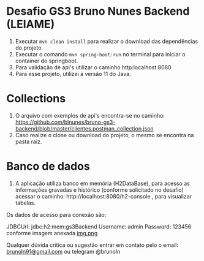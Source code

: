 # Desafio GS3 Bruno Nunes Backend (LEIAME)
1. Executar `mvn clean install` para realizar o download das dependências do projeto.
2. Executar o comando `mvn spring-boot:run` no terminal para iniciar o container do springboot.
3. Para validação de api's utilizar o caminho http:localhost:8080
4. Para esse projeto, utilizei a versão 11 do Java.
# Collections 
1. O arquivo com exemplos de api's encontra-se no caminho: https://github.com/blnunes/bruno-gs3-backend/blob/master/clientes.postman_collection.json
2. Caso realize o clone ou download do projeto, o mesmo se encontra na pasta raiz.

# Banco de dados
1. A aplicação utiliza banco em memória (H2DataBase), para acesso as informações gravadas e histórico (conforme solicitado no desafio)
acessar o caminho:
   http://localhost:8080/h2-console , para visualizar tabelas.

Os dados de acesso para conexão são: 

JDBCUrl: jdbc:h2:mem:gs3Backend
Username: admin
Password: 123456 conforme imagem anexada [img.png](img.png) 

Qualquer dúvida critica ou sugestão entrar em contato pelo o email: brunoln91@gmail.com ou telegram @brunoln

